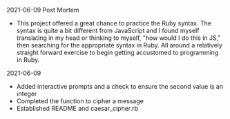 2021-06-09 Post Mortem
- This project offered a great chance to practice the Ruby syntax. The syntax is quite a bit different from JavaScript and I found myself translating in my head or thinking to myself, "how would I do this in JS," then searching for the appropriate syntax in Ruby. All around a relatively straight forward exercise to begin getting accustomed to programming in Ruby. 

2021-06-09
- Added interactive prompts and a check to ensure the second value is an integer
- Completed the function to cipher a message
- Established README and caesar_cipher.rb